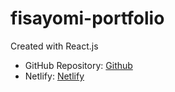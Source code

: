 # fisayomi-portfolio

Created with React.js


- GitHub Repository: [Github](https://github.com/OlaleyeFisayo/tenizes)
- Netlify: [Netlify](https://bejewelled-salamander-205972.netlify.app/)
